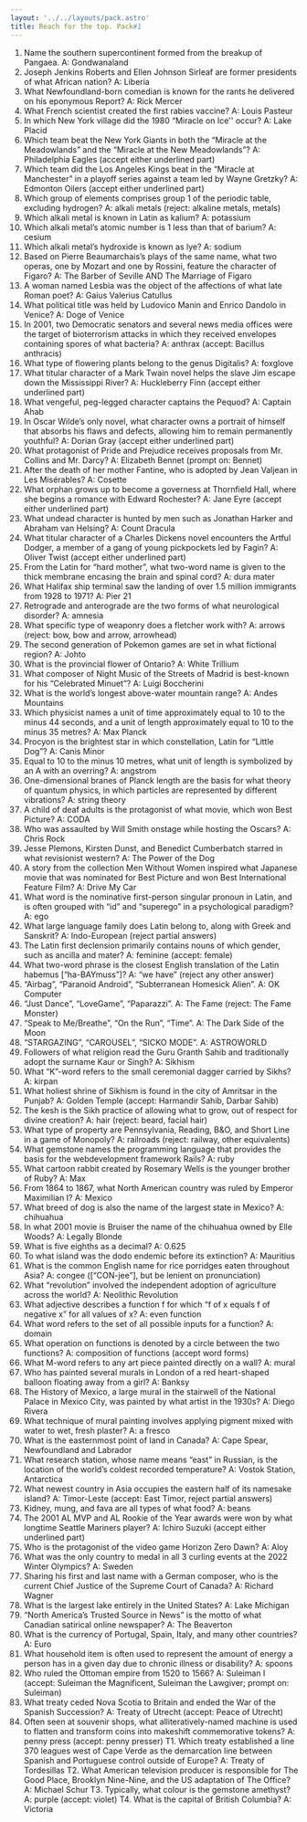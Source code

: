 ```yaml
---
layout: '../../layouts/pack.astro'
title: Reach for the top. Pack#1
---
```


1. Name the southern supercontinent formed from the breakup of Pangaea.
 A: Gondwanaland
2. Joseph Jenkins Roberts and Ellen Johnson Sirleaf are former presidents of what African
nation?
 A: Liberia
3. What Newfoundland-born comedian is known for the rants he delivered on his eponymous
Report?
 A: Rick Mercer
4. What French scientist created the first rabies vaccine?
 A: Louis Pasteur
5. In which New York village did the 1980 “Miracle on Ice'' occur?
 A: Lake Placid
6. Which team beat the New York Giants in both the “Miracle at the Meadowlands” and the
“Miracle at the New Meadowlands”?
 A: Philadelphia Eagles (accept either underlined part)
7. Which team did the Los Angeles Kings beat in the “Miracle at Manchester” in a playoff series
against a team led by Wayne Gretzky?
 A: Edmonton Oilers (accept either underlined part)
8. Which group of elements comprises group 1 of the periodic table, excluding hydrogen?
 A: alkali metals (reject: alkaline metals, metals)
9. Which alkali metal is known in Latin as kalium?
 A: potassium
10. Which alkali metal’s atomic number is 1 less than that of barium?
 A: cesium
11. Which alkali metal’s hydroxide is known as lye?
 A: sodium
12. Based on Pierre Beaumarchais’s plays of the same name, what two operas, one by Mozart
and one by Rossini, feature the character of Figaro?
 A: The Barber of Seville AND The Marriage of Figaro
13. A woman named Lesbia was the object of the affections of what late Roman poet?
 A: Gaius Valerius Catullus
14. What political title was held by Ludovico Manin and Enrico Dandolo in Venice?
 A: Doge of Venice
15. In 2001, two Democratic senators and several news media offices were the target of
bioterrorism attacks in which they received envelopes containing spores of what bacteria?
 A: anthrax (accept: Bacillus anthracis)
16. What type of flowering plants belong to the genus Digitalis?
 A: foxglove
17. What titular character of a Mark Twain novel helps the slave Jim escape down the
Mississippi River?
 A: Huckleberry Finn (accept either underlined part)
18. What vengeful, peg-legged character captains the Pequod?
 A: Captain Ahab
19. In Oscar Wilde’s only novel, what character owns a portrait of himself that absorbs his flaws
and defects, allowing him to remain permanently youthful?
 A: Dorian Gray (accept either underlined part)
20. What protagonist of Pride and Prejudice receives proposals from Mr. Collins and Mr.
Darcy?
 A: Elizabeth Bennet (prompt on: Bennet)
21. After the death of her mother Fantine, who is adopted by Jean Valjean in Les Misérables?
 A: Cosette
22. What orphan grows up to become a governess at Thornfield Hall, where she begins a
romance with Edward Rochester?
 A: Jane Eyre (accept either underlined part)
23. What undead character is hunted by men such as Jonathan Harker and Abraham van Helsing?
 A: Count Dracula
24. What titular character of a Charles Dickens novel encounters the Artful Dodger, a member of
a gang of young pickpockets led by Fagin?
 A: Oliver Twist (accept either underlined part)
25. From the Latin for “hard mother”, what two-word name is given to the thick membrane
encasing the brain and spinal cord?
 A: dura mater
26. What Halifax ship terminal saw the landing of over 1.5 million immigrants from 1928 to
1971?
 A: Pier 21
27. Retrograde and anterograde are the two forms of what neurological disorder?
 A: amnesia
28. What specific type of weaponry does a fletcher work with?
 A: arrows (reject: bow, bow and arrow, arrowhead)
29. The second generation of Pokemon games are set in what fictional region?
 A: Johto
30. What is the provincial flower of Ontario?
 A: White Trillium
31. What composer of Night Music of the Streets of Madrid is best-known for his “Celebrated
Minuet”?
 A: Luigi Boccherini
32. What is the world’s longest above-water mountain range?
 A: Andes Mountains
33. Which physicist names a unit of time approximately equal to 10 to the minus 44 seconds, and
a unit of length approximately equal to 10 to the minus 35 metres?
 A: Max Planck
34. Procyon is the brightest star in which constellation, Latin for “Little Dog”?
 A: Canis Minor
35. Equal to 10 to the minus 10 metres, what unit of length is symbolized by an A with an
overring?
 A: angstrom
36. One-dimensional branes of Planck length are the basis for what theory of quantum physics,
in which particles are represented by different vibrations?
 A: string theory
38. A child of deaf adults is the protagonist of what movie, which won Best Picture?
 A: CODA
39. Who was assaulted by Will Smith onstage while hosting the Oscars?
 A: Chris Rock
40. Jesse Plemons, Kirsten Dunst, and Benedict Cumberbatch starred in what revisionist
western?
 A: The Power of the Dog
41. A story from the collection Men Without Women inspired what Japanese movie that was
nominated for Best Picture and won Best International Feature Film?
 A: Drive My Car
42. What word is the nominative first-person singular pronoun in Latin, and is often grouped
with “id” and “superego” in a psychological paradigm?
 A: ego
43. What large language family does Latin belong to, along with Greek and Sanskrit?
 A: Indo-European (reject partial answers)
44. The Latin first declension primarily contains nouns of which gender, such as ancilla and
mater?
 A: feminine (accept: female)
45. What two-word phrase is the closest English translation of the Latin habemus [“ha-BAYmuss”]?
 A: “we have” (reject any other answer)
46. “Airbag”, “Paranoid Android”, “Subterranean Homesick Alien”.
 A: OK Computer
47. “Just Dance”, “LoveGame”, “Paparazzi”.
 A: The Fame (reject: The Fame Monster)
48. “Speak to Me/Breathe”, “On the Run”, “Time”.
 A: The Dark Side of the Moon
49. “STARGAZING”, “CAROUSEL”, “SICKO MODE”.
 A: ASTROWORLD
50. Followers of what religion read the Guru Granth Sahib and traditionally adopt the surname
Kaur or Singh?
 A: Sikhism
51. What “K”-word refers to the small ceremonial dagger carried by Sikhs?
 A: kirpan
52. What holiest shrine of Sikhism is found in the city of Amritsar in the Punjab?
 A: Golden Temple (accept: Harmandir Sahib, Darbar Sahib)
53. The kesh is the Sikh practice of allowing what to grow, out of respect for divine creation?
 A: hair (reject: beard, facial hair)
54. What type of property are Pennsylvania, Reading, B&O, and Short Line in a game of
Monopoly?
 A: railroads (reject: railway, other equivalents)
55. What gemstone names the programming language that provides the basis for the webdevelopment framework Rails?
 A: ruby
56. What cartoon rabbit created by Rosemary Wells is the younger brother of Ruby?
 A: Max
57. From 1864 to 1867, what North American country was ruled by Emperor Maximilian I?
 A: Mexico
58. What breed of dog is also the name of the largest state in Mexico?
 A: chihuahua
59. In what 2001 movie is Bruiser the name of the chihuahua owned by Elle Woods?
 A: Legally Blonde
60. What is five eighths as a decimal?
 A: 0.625
61. To what island was the dodo endemic before its extinction?
 A: Mauritius
62. What is the common English name for rice porridges eaten throughout Asia?
 A: congee ([“CON-jee”], but be lenient on pronunciation)
63. What “revolution” involved the independent adoption of agriculture across the world?
 A: Neolithic Revolution
64. What adjective describes a function f for which “f of x equals f of negative x” for all values of
x?
 A: even function
65. What word refers to the set of all possible inputs for a function?
 A: domain
66. What operation on functions is denoted by a circle between the two functions?
 A: composition of functions (accept word forms)
67. What M-word refers to any art piece painted directly on a wall?
 A: mural
68. Who has painted several murals in London of a red heart-shaped balloon floating away from
a girl?
 A: Banksy
69. The History of Mexico, a large mural in the stairwell of the National Palace in Mexico City,
was painted by what artist in the 1930s?
 A: Diego Rivera
70. What technique of mural painting involves applying pigment mixed with water to wet, fresh
plaster?
 A: a fresco
71. What is the easternmost point of land in Canada?
 A: Cape Spear, Newfoundland and Labrador
72. What research station, whose name means “east” in Russian, is the location of the world’s
coldest recorded temperature?
 A: Vostok Station, Antarctica
73. What newest country in Asia occupies the eastern half of its namesake island?
 A: Timor-Leste (accept: East Timor, reject partial answers)
75. Kidney, mung, and fava are all types of what food?
 A: beans
76. The 2001 AL MVP and AL Rookie of the Year awards were won by what longtime Seattle
Mariners player?
 A: Ichiro Suzuki (accept either underlined part)
77. Who is the protagonist of the video game Horizon Zero Dawn?
 A: Aloy
78. What was the only country to medal in all 3 curling events at the 2022 Winter Olympics?
 A: Sweden
79. Sharing his first and last name with a German composer, who is the current Chief Justice of
the Supreme Court of Canada?
 A: Richard Wagner
80. What is the largest lake entirely in the United States?
 A: Lake Michigan
81. “North America’s Trusted Source in News” is the motto of what Canadian satirical online
newspaper?
 A: The Beaverton
82. What is the currency of Portugal, Spain, Italy, and many other countries?
 A: Euro
83. What household item is often used to represent the amount of energy a person has in a given
day due to chronic illness or disability?
 A: spoons
84. Who ruled the Ottoman empire from 1520 to 1566?
 A: Suleiman I (accept: Suleiman the Magnificent, Suleiman the Lawgiver;
 prompt on: Suleiman)
85. What treaty ceded Nova Scotia to Britain and ended the War of the Spanish Succession?
 A: Treaty of Utrecht (accept: Peace of Utrecht)
86. Often seen at souvenir shops, what alliteratively-named machine is used to flatten and
transform coins into makeshift commemorative tokens?
 A: penny press (accept: penny presser)
T1. Which treaty established a line 370 leagues west of Cape Verde as the demarcation line
between Spanish and Portuguese control outside of Europe?
 A: Treaty of Tordesillas
T2. What American television producer is responsible for The Good Place, Brooklyn Nine-Nine,
and the US adaptation of The Office?
 A: Michael Schur
T3. Typically, what colour is the gemstone amethyst?
 A: purple (accept: violet)
T4. What is the capital of British Columbia?
 A: Victoria
